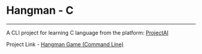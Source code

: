 # Hangman - C

---

A CLI project for learning C language from the platform: [ProjectAI](https://projectai.in)

Project Link - [Hangman Game (Command Line)](https://projectai.in/projects/96c9e795-6a50-40d0-9f9e-3197b66f7308)
